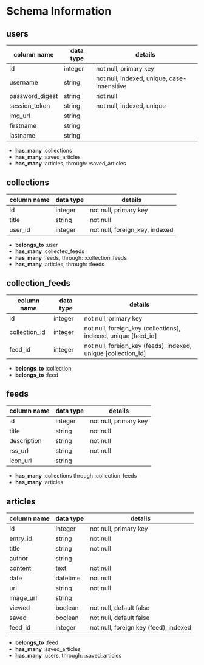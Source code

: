 # Schema Information

## users

column name     | data type | details
--------------- | --------- | -------------------------------------------
id              | integer   | not null, primary key
username        | string    | not null, indexed, unique, case-insensitive
password_digest | string    | not null
session_token   | string    | not null, indexed, unique
img_url         | string    |
firstname       | string    |
lastname        | string    |

- **has_many** :collections
- **has_many** :saved_articles
- **has_many** :articles, through: :saved_articles

## collections

column name | data type | details
----------- | --------- | ------------------------------
id          | integer   | not null, primary key
title       | string    | not null
user_id     | integer   | not null, foreign_key, indexed

- **belongs_to** :user
- **has_many** :collected_feeds
- **has_many** :feeds, through: :collection_feeds
- **has_many** :articles, through: :feeds

## collection_feeds

column name   | data type | details
------------- | --------- | --------------------------------------------------------------
id            | integer   | not null, primary key
collection_id | integer   | not null, foreign_key (collections), indexed, unique [feed_id]
feed_id       | integer   | not null, foreign_key (feeds), indexed, unique [collection_id]

- **belongs_to** :collection
- **belongs_to** :feed

## feeds

column name | data type | details
----------- | --------- | ----------------------------------------
id          | integer   | not null, primary key
title       | string    | not null
description | string    | not null
rss_url     | string    | not null
icon_url    | string    |

- **has_many** :collections through :collection_feeds
- **has_many** :articles

## articles

column name | data type | details
----------- | --------- | ---------------------
id          | integer   | not null, primary key
entry_id    | string    | not null
title       | string    | not null
author      | string    |
content     | text      | not null
date        | datetime  | not null
url         | string    | not null
image_url   | string    |
viewed      | boolean   | not null, default false
saved       | boolean   | not null, default false
feed_id     | integer   | not null, foreign key (feed), indexed

- **belongs_to** :feed
- **has_many** :saved_articles
- **has_many** :users, through: :saved_articles
